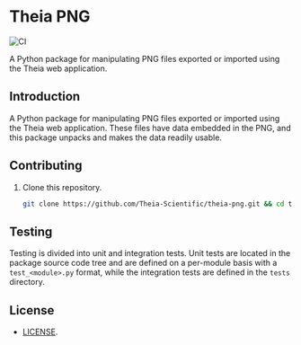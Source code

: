 # Theia PNG

![CI](https://github.com/Theia-Scientific/theia-png/actions/workflows/python-package.yml/badge.svg)

A Python package for manipulating PNG files exported or imported using the 
Theia web application.

## Introduction

A Python package for manipulating PNG files exported or imported using the 
Theia web application. These files have data embedded in the PNG, and this 
package unpacks and makes the data readily usable.

## Contributing

1. Clone this repository.

   ```sh
   git clone https://github.com/Theia-Scientific/theia-png.git && cd theia-png
   ```

## Testing

Testing is divided into unit and integration tests. Unit tests are located in
the package source code tree and are defined on a per-module basis with a
`test_<module>.py` format, while the integration tests are defined in the
`tests` directory.

## License

- [LICENSE](https://github.com/Theia-Scientific/theia-png/blob/main/LICENSE).